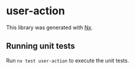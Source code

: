 # user-action

This library was generated with [Nx](https://nx.dev).

## Running unit tests

Run `nx test user-action` to execute the unit tests.
